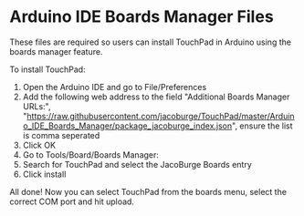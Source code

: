 # Arduino IDE Boards Manager Files

These files are required so users can install TouchPad in Arduino using the boards manager feature.

To install TouchPad:
1. Open the Arduino IDE and go to File/Preferences
2. Add the following web address to the field "Additional Boards Manager URLs:", "https://raw.githubusercontent.com/jacoburge/TouchPad/master/Arduino_IDE_Boards_Manager/package_jacoburge_index.json", ensure the list is comma seperated
3. Click OK
4. Go to Tools/Board/Boards Manager:
5. Search for TouchPad and select the JacoBurge Boards entry
5. Click install

All done!  Now you can select TouchPad from the boards menu, select the correct COM port and hit upload.
